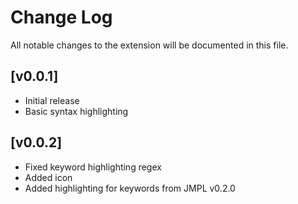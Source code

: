 # Change Log

All notable changes to the extension will be documented in this file.

## [v0.0.1]

- Initial release
- Basic syntax highlighting

## [v0.0.2]

- Fixed keyword highlighting regex
- Added icon
- Added highlighting for keywords from JMPL v0.2.0
